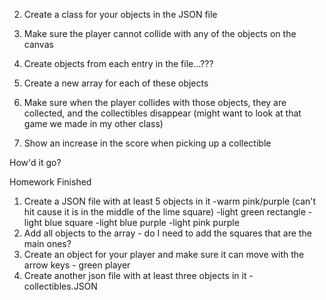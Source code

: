 
2. Create a class for your objects in the JSON file


5. Make sure the player cannot collide with any of the objects on the canvas

7. Create objects from each entry in the file…???
8. Create a new array for each of these objects
9. Make sure when the player collides with those objects, they are collected, and the collectibles disappear (might want to look at that game we made in my other class)
10. Show an increase in the score when picking up a collectible


How'd it go?


Homework Finished
1. Create a JSON file with at least 5 objects in it
    -warm pink/purple (can't hit cause it is in the middle of the lime square)
    -light green rectangle
    -light blue square
    -light blue purple
    -light pink purple
3. Add all objects to the array - do I need to add the squares that are the main ones?
4. Create an object for your player and make sure it can move with the arrow keys - green player
6. Create another json file with at least three objects in it - collectibles.JSON
